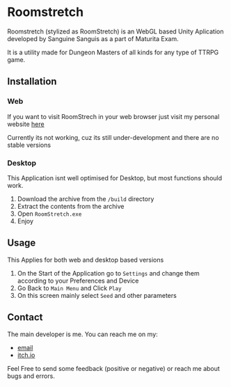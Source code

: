# Roomstretch

Roomstretch (stylized as RoomStretch) is an WebGL based Unity Aplication developed by Sanguine Sanguis as a part of Maturita Exam.

It is a utility made for Dungeon Masters of all kinds for any type of TTRPG game.

## Installation

### Web

If you want to visit RoomStrech in your web browser just visit my personal website [here](https://ewdosbox.github.io/RoomStretch/)

Currently its not working, cuz its still under-development and there are no stable versions

### Desktop

This Application isnt well optimised for Desktop, but most functions should work.

1. Download the archive from the `/build` directory
2. Extract the contents from the archive
3. Open `RoomStretch.exe`
4. Enjoy

## Usage

This Applies for both web and desktop based versions

1. On the Start of the Application go to `Settings` and change them according to your Preferences and Device
2. Go Back to `Main Menu` and Click `Play`
3. On this screen mainly select `Seed` and other parameters

## Contact

The main developer is me. You can reach me on my:

- [email](cada.vviktor@gmail.com)
- [itch.io](EwDosbox.Itch.Io\RoomStretch)

Feel Free to send some feedback (positive or negative) or reach me about bugs and errors.
